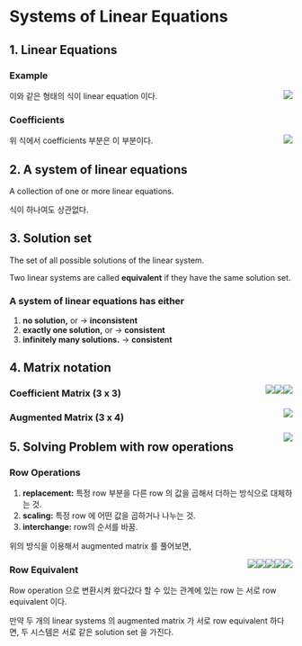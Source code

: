 # Systems of Linear Equations

## 1. Linear Equations

### Example

<img style="float: right;" src="https://render.githubusercontent.com/render/math?math=\huge a_1x_1%2Ba_2x_2%2B...%2Ba_nx_n = b">

이와 같은 형태의 식이 linear equation 이다.

### Coefficients

<img style="float: right;" src="https://render.githubusercontent.com/render/math?math=\huge a_1,a_2...a_n">

위 식에서 coefficients 부분은 이 부분이다.

## 2. A system of linear equations

A collection of one or more linear equations.

식이 하나여도 상관없다.

## 3. Solution set

The set of all possible solutions of the linear system.

Two linear systems are called **equivalent** if they have the same solution set.

### A system of linear equations has either

1. **no solution,** or                     -> **inconsistent**
2. **exactly one solution,** or    -> **consistent**
3. **infinitely many solutions.** -> **consistent**

## 4. Matrix notation

<img style="float: right;" src="https://render.githubusercontent.com/render/math?math=\huge x_1-2x_2%2Bx_3=0">

<img style="float: right;" src="https://render.githubusercontent.com/render/math?math=\huge 0%2B2x_2-8x_3=8">

<img style="float: right;" src="https://render.githubusercontent.com/render/math?math=\huge -4x_1%2B5x_2%2B9x_3=-9">

### Coefficient Matrix (3 x 3)

<img style="float: right;" src="https://render.githubusercontent.com/render/math?math=\huge%5C%20%5Cbegin%7Bbmatrix%7D%201%20%26%20-2%20%26%201%5C%5C%200%20%26%202%20%26%20-8%5C%5C%20-4%20%26%205%20%26%209%20%5Cend%7Bbmatrix%7D">

### Augmented Matrix (3 x 4)

<img style="float: right;" src="https://render.githubusercontent.com/render/math?math=\huge%5C%20%5Cbegin%7Bbmatrix%7D%201%20%26%20-2%20%26%201%20%26%200%5C%5C%200%20%26%202%20%26%20-8%20%26%208%5C%5C%20-4%20%26%205%20%26%209%20%26%20-9%20%5Cend%7Bbmatrix%7D">

## 5. Solving Problem with row operations

### Row Operations

1. **replacement:** 특정 row 부분을 다른 row 의 값을 곱해서 더하는 방식으로 대체하는 것.
2. **scaling:** 특정 row 에 어떤 값을 곱하거나 나누는 것.
3. **interchange:** row의 순서를 바꿈.

위의 방식을 이용해서 augmented matrix 를 풀어보면,

<img style="float: right;" src="https://render.githubusercontent.com/render/math?math=\huge%5C%20%5Cbegin%7Bbmatrix%7D%201%20%26%20-2%20%26%201%20%26%200%5C%5C%200%20%26%202%20%26%20-8%20%26%208%5C%5C%20-4%20%26%205%20%26%209%20%26%20-9%20%5Cend%7Bbmatrix%7D">

<img style="float: right;" src="https://render.githubusercontent.com/render/math?math=\huge%5C%20%5Cbegin%7Bbmatrix%7D%201%20%26%20-2%20%26%201%20%26%200%5C%5C%200%20%26%201%20%26%20-4%20%26%204%5C%5C%200%20%26%20-3%20%26%2013%20%26%20-9%20%5Cend%7Bbmatrix%7D">

<img style="float: right;" src="https://render.githubusercontent.com/render/math?math=\huge%5C%20%5Cbegin%7Bbmatrix%7D%201%20%26%20-2%20%26%201%20%26%200%5C%5C%200%20%26%201%20%26%20-4%20%26%204%5C%5C%200%20%26%200%20%26%201%20%26%203%20%5Cend%7Bbmatrix%7D">

<img style="float: right;" src="https://render.githubusercontent.com/render/math?math=\huge%5C%20%5Cbegin%7Bbmatrix%7D%201%20%26%20-2%20%26%200%20%26%20-3%5C%5C%200%20%26%201%20%26%200%20%26%2016%5C%5C%200%20%26%200%20%26%201%20%26%203%20%5Cend%7Bbmatrix%7D">

<img style="float: right;" src="https://render.githubusercontent.com/render/math?math=\huge%5C%20%5Cbegin%7Bbmatrix%7D%201%20%26%200%20%26%200%20%26%2029%5C%5C%200%20%26%201%20%26%200%20%26%2016%5C%5C%200%20%26%200%20%26%201%20%26%203%20%5Cend%7Bbmatrix%7D">

### Row Equivalent

Row operation 으로 변환시켜 왔다갔다 할 수 있는 관계에 있는 row 는 서로 row equivalent 이다.

만약 두 개의 linear systems 의 augmented matrix 가 서로 row equivalent 하다면, 두 시스템은 서로 같은 solution set 을 가진다.

